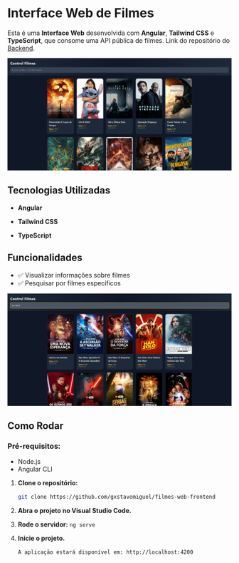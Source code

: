 # Interface Web de Filmes
Esta é uma **Interface Web** desenvolvida com **Angular**, **Tailwind CSS** e **TypeScript**, que consome uma API pública de filmes.
Link do repositório do [Backend](https://github.com/gxstavomiguel/filmes-web-backend).

![Filmes Web 1](public/filmesweb1.png)

## Tecnologias Utilizadas
-   **Angular** 
    
-   **Tailwind CSS**
    
-   **TypeScript**

## Funcionalidades

-   ✅ Visualizar informações sobre filmes
-   ✅ Pesquisar por filmes específicos

![Filmes Web 2](public/filmesweb2.png)

## Como Rodar 
### Pré-requisitos:
-   Node.js 
-   Angular CLI  

1. **Clone o repositório:**
   ```bash
   git clone https://github.com/gxstavomiguel/filmes-web-frontend
2. **Abra o projeto no Visual Studio Code.**

3. **Rode o servidor:**
``
	ng serve
   ``

4. **Inicie o projeto.**
   ```bash 
   A aplicação estará disponível em: http://localhost:4200


